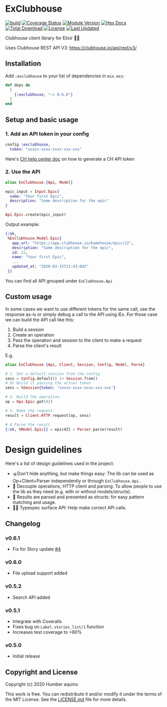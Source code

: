 # ExClubhouse

[![build](https://github.com/humberaquino/exclubhouse/workflows/build/badge.svg)](https://github.com/humberaquino/exclubhouse/actions?query=branch%3Amaster+workflow%3Abuild)
[![Coverage Status](https://coveralls.io/repos/github/humberaquino/exclubhouse/badge.svg?branch=master)](https://coveralls.io/github/humberaquino/exclubhouse?branch=master)
[![Module Version](https://img.shields.io/hexpm/v/exclubhouse.svg)](https://hex.pm/packages/exclubhouse)
[![Hex Docs](https://img.shields.io/badge/hex-docs-lightgreen.svg)](https://hexdocs.pm/exclubhouse/)
[![Total Download](https://img.shields.io/hexpm/dt/exclubhouse.svg)](https://hex.pm/packages/exclubhouse)
[![License](https://img.shields.io/hexpm/l/exclubhouse.svg)](https://github.com/humberaquino/exclubhouse/blob/master/LICENSE.md)
[![Last Updated](https://img.shields.io/github/last-commit/humberaquino/exclubhouse.svg)](https://github.com/yyy/exclubhouse/commits/master)

Clubhouse client library for Elixir 🧙‍♂️

Uses Clubhouse REST API V3: https://clubhouse.io/api/rest/v3/

## Installation

Add `:exclubhouse` to your list of dependencies in `mix.exs`:

```elixir
def deps do
  [
    {:exclubhouse, "~> 0.6.0"}
  ]
end
```

## Setup and basic usage

### 1. Add an API token in your config

```elixir
config :exclubhouse,
  token: "xxxxx-xxxx-xxxx-xxx-xxx"
```

Here's [CH help center doc](https://help.clubhouse.io/hc/en-us/articles/205701199-Clubhouse-API-Tokens) on how to generate a CH API token

### 2. Use the API

```Elixir
alias ExClubhouse.{Api, Model}

epic_input = Input.Epic{
  name: "Your first Epic",
  description: "Some description for the epic"
}

Api.Epic.create(epic_input)
```

Output example:
```Elixir
{:ok,
 %ExClubhouse.Model.Epic{
   app_url: "https://app.clubhouse.io/kamehouse/epic/22",
   description: "Some description for the epic",
   id: 22,
   name: "Your first Epic",
   ...
   updated_at: "2020-03-15T21:43:04Z"
 }}
```

You can find all API grouped under `ExClubhouse.Api`

## Custom usage

In some cases we want to use different tokens for the same call, use the response as-is or simply debug
a call to the API using iEx. For those case we can build the API call like this:
1. Build a session
2. Create an operation
3. Pass the operation and session to the client to make a request
4. Parse the client's result

E.g.

```elixir
alias ExClubhouse.{Api, Client, Session, Config, Model, Parse}

# 1. Get a default session from the config
sess = Config.default() |> Session.from()
# Or Build it passing the actual token
sess = %Session{token: "xxxxx-xxxx-xxxx-xxx-xxx"}

# 2. Build the operation
op = Ops.Epic.get(42)

# 3. Make the request
result = Client.HTTP.request(op, sess)

# 4 Parse the result
{:ok, %Model.Epic{} = epic42} = Parser.parse(result)
```

# Design guidelines

Here's a list of design guidelines used in the project:
- 🛸Don't hide anything, but make things easy: The lib can be used as Op+Client+Parser independently or
through `ExClubhouse.Api` .
- 🍔 Decouple operations, HTTP client and parsing: To allow people to use the lib as they need (e.g. with or without models/structs).
- 🎁 Results are parsed and presented as structs: for easy pattern matching and usage.
- 🏄‍♀️ Typespec surface API: Help make correct API calls.

## Changelog

### v0.6.1

- Fix for Story update [#4](https://github.com/humberaquino/exclubhouse/issues/4)

### v0.6.0

- File upload support added

### v0.5.2

- Search API added

### v0.5.1

- Integrate with Coveralls
- Fixes bug on `Label.stories_list/1` function
- Increases test coverage to >80%

### v0.5.0

- Initial release

## Copyright and License

Copyright (c) 2020 Humber aquino

This work is free. You can redistribute it and/or modify it under the
terms of the MIT License. See the [LICENSE.md](./LICENSE.md) file for more details.
